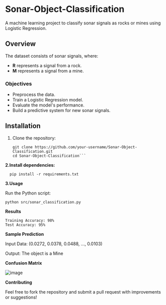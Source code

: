 # Sonar-Object-Classification
A machine learning project to classify sonar signals as rocks or mines using Logistic Regression.




## Overview
The dataset consists of sonar signals, where:
- **R** represents a signal from a rock.
- **M** represents a signal from a mine.

### Objectives
- Preprocess the data.
- Train a Logistic Regression model.
- Evaluate the model's performance.
- Build a predictive system for new sonar signals.

## Installation
1. Clone the repository:
   ```
   git clone https://github.com/your-username/Sonar-Object-Classification.git
   cd Sonar-Object-Classification```

**2.Install dependencies:**
```
  pip install -r requirements.txt
```
**3.Usage**

Run the Python script:
```
python src/sonar_classification.py
```

**Results**

    Training Accuracy: 98%
    Test Accuracy: 95%

**Sample Prediction**

Input Data: (0.0272, 0.0378, 0.0488, ..., 0.0103)

Output: The object is a Mine

**Confusion Matrix**


![image](https://github.com/user-attachments/assets/808e6a47-4fbc-44f5-a2f4-b1b63ee4b969)


**Contributing**

Feel free to fork the repository and submit a pull request with improvements or suggestions!
